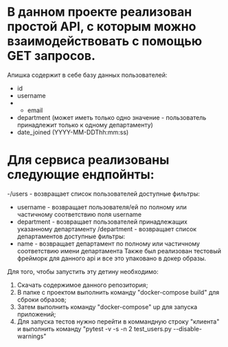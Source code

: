 # В данном проекте реализован простой API, с которым можно взаимодействовать с помощью GET запросов.
Апишка содержит в себе базу данных пользователей:
- id
- username
- - email 
- department (может иметь только одно значение - пользователь принадлежит только к одному департаменту)
- date_joined (YYYY-MM-DDThh:mm:ss)
# Для сервиса реализованы следующие ендпойнты:
-/users - возвращает список пользователей
доступные фильтры:
- username - возвращает пользователя/ей по полному или частичному соответствию поля username
- department - возвращает пользователей принадлежащих указанному департаменту 
/department - возвращает список департаментов
доступные фильтры:
- name - возвращает департамент по полному или частичному соответствию имени департамента
Также был реализован тестовый фрейморк для данного api и все это упаковано в докер образы.

Для того, чтобы запустить эту детину необходимо:
1. Скачать содержимое данного репозитория;
2. В папке с проектом выполнить команду "docker-compose build" для сброки образов;
3. Затем выполнить команду "docker-compose" up для запуска приложений;
4. Для запуска тестов нужно перейти в коммандную строку "клиента" и выполнить команду "pytest -v -s -n 2 test_users.py --disable-warnings"


